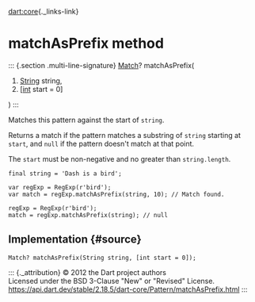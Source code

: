 [dart:core](../../dart-core/dart-core-library){._links-link}

matchAsPrefix method
====================

::: {.section .multi-line-signature}
[Match](../match-class)? matchAsPrefix(

1.  [String](../string-class) string,
2.  \[[int](../int-class) start = 0\]

)
:::

Matches this pattern against the start of `string`.

Returns a match if the pattern matches a substring of `string` starting
at `start`, and `null` if the pattern doesn\'t match at that point.

The `start` must be non-negative and no greater than `string.length`.

``` {.language-dart data-language="dart"}
final string = 'Dash is a bird';

var regExp = RegExp(r'bird');
var match = regExp.matchAsPrefix(string, 10); // Match found.

regExp = RegExp(r'bird');
match = regExp.matchAsPrefix(string); // null
```

Implementation {#source}
--------------

``` {.language-dart data-language="dart"}
Match? matchAsPrefix(String string, [int start = 0]);
```

::: {._attribution}
© 2012 the Dart project authors\
Licensed under the BSD 3-Clause \"New\" or \"Revised\" License.\
<https://api.dart.dev/stable/2.18.5/dart-core/Pattern/matchAsPrefix.html>
:::
